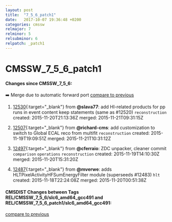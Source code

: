 ```yaml
---
layout: post
title:  "7_5_6_patch1"
date:   2017-10-07 19:36:48 +0200
categories: cmssw
relmajor: 7
relminor: 5
relsubminor: 6
relpatch: _patch1
---
```


# CMSSW_7_5_6_patch1
#### Changes since CMSSW_7_5_6:

:arrow_right: Merge due to automatic forward port
[compare to previous](https://github.com/cms-sw/cmssw/compare/CMSSW_7_5_6...CMSSW_7_5_6_patch1)



1. [12530](http://github.com/cms-sw/cmssw/pull/12530){:target="_blank"}  from **@slava77**: add HI-related products for pp runs in event content keep statements (same as #12520) `reconstruction`  created: 2015-11-20T21:13:36Z merged: 2015-11-21T09:31:15Z

1. [12507](http://github.com/cms-sw/cmssw/pull/12507){:target="_blank"}  from **@richard-cms**: add customization to switch to Global ECAL reco from multifit `reconstruction`  created: 2015-11-19T19:09:51Z merged: 2015-11-21T10:31:12Z

1. [12497](http://github.com/cms-sw/cmssw/pull/12497){:target="_blank"}  from **@cferraio**: ZDC unpacker, cleaner commit `comparison`  `operations`  `reconstruction`  created: 2015-11-19T14:10:30Z merged: 2015-11-20T15:31:20Z

1. [12487](http://github.com/cms-sw/cmssw/pull/12487){:target="_blank"}  from **@mverwe**: adds HLTPixelActivityHFSumEnergyFilter module (superseeds #12483) `hlt`  created: 2015-11-18T22:24:08Z merged: 2015-11-20T00:51:38Z

#### CMSDIST Changes between Tags REL/CMSSW_7_5_6/slc6_amd64_gcc491 and REL/CMSSW_7_5_6_patch1/slc6_amd64_gcc491:

[compare to previous](https://github.com/cms-sw/cmsdist/compare/REL/CMSSW_7_5_6/slc6_amd64_gcc491...REL/CMSSW_7_5_6_patch1/slc6_amd64_gcc491)


